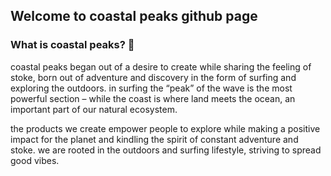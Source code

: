 ## Welcome to coastal peaks github page

### What is coastal peaks? 🌊
coastal peaks began out of a desire to create while sharing the feeling of stoke, born out of adventure and discovery in the form of surfing and exploring the outdoors. in surfing the “peak” of the wave is the most powerful section – while the coast is where land meets the ocean, an important part of our natural ecosystem.

the products we create empower people to explore while making a positive impact for the planet and kindling the spirit of constant adventure and stoke. we are rooted in the outdoors and surfing lifestyle, striving to spread good vibes.

